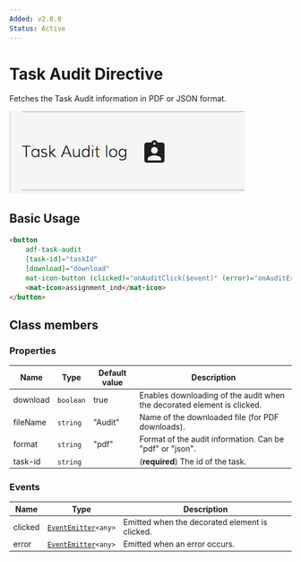 ```yaml
---
Added: v2.0.0
Status: Active
---
```


# Task Audit Directive

Fetches the Task Audit information in PDF or JSON format.

![adf-task-audit-directive](../docassets/images/adf-task-audit-directive.png)

## Basic Usage

```html
<button
    adf-task-audit
    [task-id]="taskId"
    [download]="download"
    mat-icon-button (clicked)="onAuditClick($event)" (error)="onAuditError($event)" >
    <mat-icon>assignment_ind</mat-icon>
</button>
```

## Class members

### Properties

| Name | Type | Default value | Description |
| -- | -- | -- | -- |
| download | `boolean` | true | Enables downloading of the audit when the decorated element is clicked. |
| fileName | `string` | "Audit" | Name of the downloaded file (for PDF downloads). |
| format | `string` | "pdf" | Format of the audit information. Can be "pdf" or "json". |
| task-id | `string` |  | (**required**) The id of the task. |

### Events

| Name | Type | Description |
| -- | -- | -- |
| clicked | [`EventEmitter`](https://angular.io/api/core/EventEmitter)`<any>` | Emitted when the decorated element is clicked. |
| error | [`EventEmitter`](https://angular.io/api/core/EventEmitter)`<any>` | Emitted when an error occurs. |
